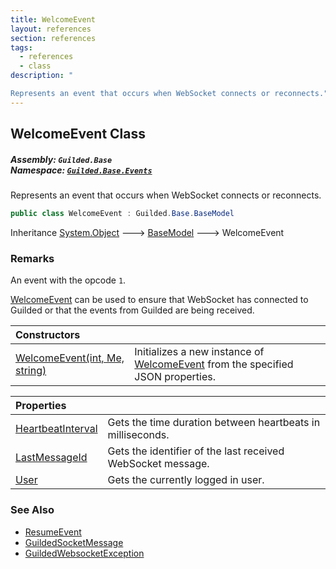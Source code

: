 ```yaml
---
title: WelcomeEvent
layout: references
section: references
tags:
  - references
  - class
description: "

Represents an event that occurs when WebSocket connects or reconnects."
---
```


## WelcomeEvent Class
##### **Assembly:** `Guilded.Base`<br/>**Namespace:** [`Guilded.Base.Events`](Guilded.Base.Events 'Guilded.Base.Events')

Represents an event that occurs when WebSocket connects or reconnects.

```csharp
public class WelcomeEvent : Guilded.Base.BaseModel
```

Inheritance [System.Object](https://docs.microsoft.com/en-us/dotnet/api/System.Object 'System.Object') &#129106; [BaseModel](BaseModel 'Guilded.Base.BaseModel') &#129106; WelcomeEvent

### Remarks
  
An event with the opcode `1`.  
  
[WelcomeEvent](WelcomeEvent 'Guilded.Base.Events.WelcomeEvent') can be used to ensure that WebSocket has connected to Guilded or that the events from Guilded are being received.

| Constructors | |
| :--- | :--- |
| [WelcomeEvent(int, Me, string)](WelcomeEvent.WelcomeEvent(int,Me,string) 'Guilded.Base.Events.WelcomeEvent.WelcomeEvent(int, Guilded.Base.Users.Me, string)') | Initializes a new instance of [WelcomeEvent](WelcomeEvent 'Guilded.Base.Events.WelcomeEvent') from the specified JSON properties. |

| Properties | |
| :--- | :--- |
| [HeartbeatInterval](WelcomeEvent.HeartbeatInterval 'Guilded.Base.Events.WelcomeEvent.HeartbeatInterval') | Gets the time duration between heartbeats in milliseconds. |
| [LastMessageId](WelcomeEvent.LastMessageId 'Guilded.Base.Events.WelcomeEvent.LastMessageId') | Gets the identifier of the last received WebSocket message. |
| [User](WelcomeEvent.User 'Guilded.Base.Events.WelcomeEvent.User') | Gets the currently logged in user. |

### See Also
- [ResumeEvent](ResumeEvent 'Guilded.Base.Events.ResumeEvent')
- [GuildedSocketMessage](GuildedSocketMessage 'Guilded.Base.Events.GuildedSocketMessage')
- [GuildedWebsocketException](GuildedWebsocketException 'Guilded.Base.GuildedWebsocketException')